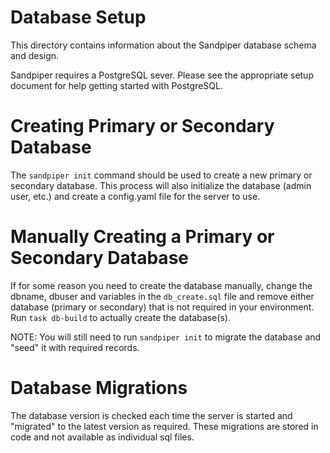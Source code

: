 # Database Setup

This directory contains information about the Sandpiper database schema and design. 

Sandpiper requires a PostgreSQL sever. Please see the appropriate setup document for help getting started with PostgreSQL.

# Creating Primary or Secondary Database

The `sandpiper init` command should be used to create a new primary or secondary database. This process will also initialize the database (admin user, etc.) and create a config.yaml file for the server to use.

# Manually Creating a Primary or Secondary Database

If for some reason you need to create the database manually, change the dbname, dbuser and variables in the `db_create.sql` file and remove either database (primary or secondary) that is not required in your
environment. Run `task db-build` to actually create the database(s).

NOTE: You will still need to run `sandpiper init` to migrate the database and "seed" it with required records.

# Database Migrations

The database version is checked each time the server is started and "migrated" to the latest version as required. These migrations are stored in code and not available as individual sql files.
